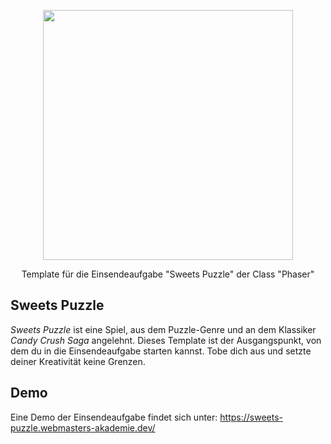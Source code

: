 <p align="center"><a href="https://www.webmasters-fernakademie.de"><img src="https://www.webmasters-fernakademie.de/images/wfa_img/logo-wfa.png?1571290125" width="400"></a></p>
<p align="center">
Template für die Einsendeaufgabe "Sweets Puzzle" der Class "Phaser"
</p>

## Sweets Puzzle
*Sweets Puzzle* ist eine Spiel, aus dem Puzzle-Genre und an dem Klassiker *Candy Crush Saga* angelehnt. Dieses Template ist der Ausgangspunkt, von dem du in die Einsendeaufgabe starten kannst. Tobe dich aus und setzte deiner Kreativität keine Grenzen.

## Demo

Eine Demo der Einsendeaufgabe findet sich unter: <a href="https://sweets-puzzle.webmasters-akademie.dev/">https://sweets-puzzle.webmasters-akademie.dev/</a>

